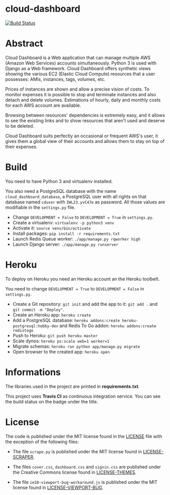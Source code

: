 # cloud-dashboard
[![Build Status](https://magnum.travis-ci.com/hdmaker/cloud-dashboard-private.svg?token=uMqLb41o3pJzyDkf1Dpg&branch=master)](https://magnum.travis-ci.com/hdmaker/cloud-dashboard-private)

# Abstract

Cloud Dashboard is a Web application that can manage multiple AWS (Amazon Web Services) accounts simultaneously. Python 3 is used with Django as a Web framework. Cloud Dashboard offers synthetic views showing the various EC2 (Elastic Cloud Compute) resources that a user possesses: AMIs, instances, tags, volumes, etc.

Prices of instances are shown and allow a precise vision of costs. To monitor expenses it is possible to stop and terminate instances and also detach and delete volumes. Estimations of hourly, daily and monthly costs for each AWS account are available.

Browsing between resources' dependencies is extremely easy, and it allows to see the existing links and to show resources that aren't used and deserve to be deleted.

Cloud Dashboard suits perfectly an occasional or frequent AWS's user, it gives them a global view of their accounts and allows them to stay on top of their expenses.

# Build

You need to have Python 3 and virtualenv installed. 

You also need a PostgreSQL database with the name `cloud_dashboard_database`, a PostgreSQL user with all rights on that database named `cduser` with `IWL23.yvC47e` as password. All those values are modifiable in the `settings.py` file.

- Change `DEVELOPMENT = False` to `DEVELOPMENT = True` in `settings.py`.
- Create a virtualenv: `virtualenv -p python3 venv`
- Activate it: `source venv/bin/activate`
- Install packages: `pip install -r requirements.txt`
- Launch Redis Queue worker: `./app/manage.py rqworker high`
- Launch Django server: `./app/manage.py runserver`

# Heroku

To deploy on Heroku you need an Heroku account an the Heroku toolbelt.

You need to change `DEVELOPMENT = True` to `DEVELOPMENT = False` in `settings.py`.

- Create a Git repository: `git init` and add the app to it: `git add .` and `git commit -m "Deploy"`.
- Create an Heroku app: `heroku create`
- Add a PostgreSQL database: `heroku addons:create heroku-postgresql:hobby-dev` and Redis To Go addon: `heroku addons:create redistogo`
-  Push to Heroku: `git push heroku master`
-  Scale dynos: `heroku ps:scale web=1 worker=1`
-  Migrate schemas: `heroku run python app/manage.py migrate`
-  Open browser to the created app: `heroku open`

# Informations

The libraries used in the project are printed in **requirements.txt**.

This project uses **Travis CI** as continuous integration service. 
You can see the build status on the badge under the title.

# License

The code is published under the MIT license found in the [LICENSE](./app/LICENSE) file with the exception of the following files:

- The file `scrape.py` is published under the MIT license found in [LICENSE-SCRAPER](./app/LICENSE-SCRAPER).

- The files `cover.css`, `dashboard.css` and `signin.css` are published under the Creative Commons license found in [LICENSE-THEMES](./app/LICENSE-THEMES).

- The file `ie10-viewport-bug-workaround.js` is published under the MIT license found in [LICENSE-VIEWPORT-BUG](./app/LICENSE-VIEWPORT-BUG).
